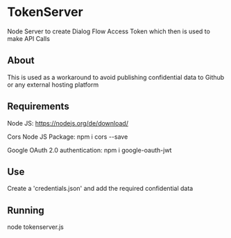 # TokenServer
Node Server to create Dialog Flow Access Token which then is used to make API Calls 

## About
This is used as a workaround to avoid publishing confidential data to Github or any external hosting platform

## Requirements
Node JS: https://nodejs.org/de/download/ 

Cors Node JS Package: npm i cors --save 

Google OAuth 2.0 authentication: npm i google-oauth-jwt

## Use
Create a 'credentials.json' and add the required confidential data

## Running
node tokenserver.js

